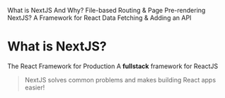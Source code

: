What is NextJS And Why?
File-based Routing & Page Pre-rendering
NextJS? A Framework for React
Data Fetching & Adding an API

# What is NextJS?
The React Framework for Production
A **fullstack** framework for ReactJS

> NextJS solves common problems and makes building React apps easier!

